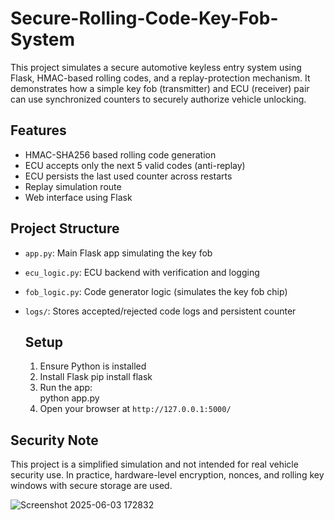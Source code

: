 # Secure-Rolling-Code-Key-Fob-System
This project simulates a secure automotive keyless entry system using Flask, HMAC-based rolling codes, and a replay-protection mechanism. It demonstrates how a simple key fob (transmitter) and ECU (receiver) pair can use synchronized counters to securely authorize vehicle unlocking.

## Features

- HMAC-SHA256 based rolling code generation
- ECU accepts only the next 5 valid codes (anti-replay)
- ECU persists the last used counter across restarts
- Replay simulation route
- Web interface using Flask

## Project Structure

- `app.py`: Main Flask app simulating the key fob
- `ecu_logic.py`: ECU backend with verification and logging
- `fob_logic.py`: Code generator logic (simulates the key fob chip)
- `logs/`: Stores accepted/rejected code logs and persistent counter

  ## Setup
  1. Ensure Python is installed
  2. Install Flask
     pip install flask
  3. Run the app:  
     python app.py
  4. Open your browser at `http://127.0.0.1:5000/`
 
     
## Security Note

This project is a simplified simulation and not intended for real vehicle security use. In practice, hardware-level encryption, nonces, and rolling key windows with secure storage are used.


![Screenshot 2025-06-03 172832](https://github.com/user-attachments/assets/cc081e37-f4fa-43ba-9273-ee6dd96bfcc6)
